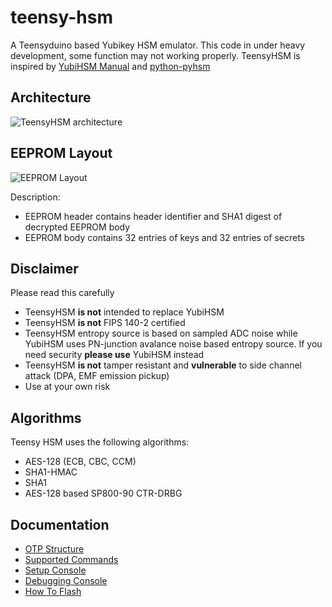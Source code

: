 # teensy-hsm
A Teensyduino based Yubikey HSM emulator. This code in under heavy development, some function may not working properly. TeensyHSM is inspired by [YubiHSM Manual](https://www.yubico.com/wp-content/uploads/2015/04/YubiHSM-Manual_1_5_0.pdf) and [python-pyhsm](https://github.com/Yubico/python-pyhsm)

## Architecture

![TeensyHSM architecture](doc/architecture.png)

## EEPROM Layout
![EEPROM Layout](doc/eeprom_layout.png)

Description:
- EEPROM header contains header identifier and SHA1 digest of decrypted EEPROM body
- EEPROM body contains 32 entries of keys and 32 entries of secrets 

## Disclaimer
Please read this carefully
- TeensyHSM **is not** intended to replace YubiHSM
- TeensyHSM **is not** FIPS 140-2 certified
- TeensyHSM entropy source is based on sampled ADC noise  while YubiHSM uses PN-junction avalance noise based entropy source. If you need security **please use** YubiHSM instead
- TeensyHSM **is not** tamper resistant and **vulnerable** to side channel attack (DPA, EMF emission pickup)
- Use at your own risk

## Algorithms
Teensy HSM uses the following algorithms:
- AES-128 (ECB, CBC, CCM)
- SHA1-HMAC
- SHA1
- AES-128 based SP800-90 CTR-DRBG

## Documentation
- [OTP Structure](doc/otp-structure.md)
- [Supported Commands](https://github.com/edipermadi/teensy-hsm/wiki/Commands)
- [Setup Console](https://github.com/edipermadi/teensy-hsm/wiki/Setup-Console)
- [Debugging Console](https://github.com/edipermadi/teensy-hsm/wiki/Debugging-Console)
- [How To Flash](https://github.com/edipermadi/teensy-hsm/wiki/How-to-Flash)
